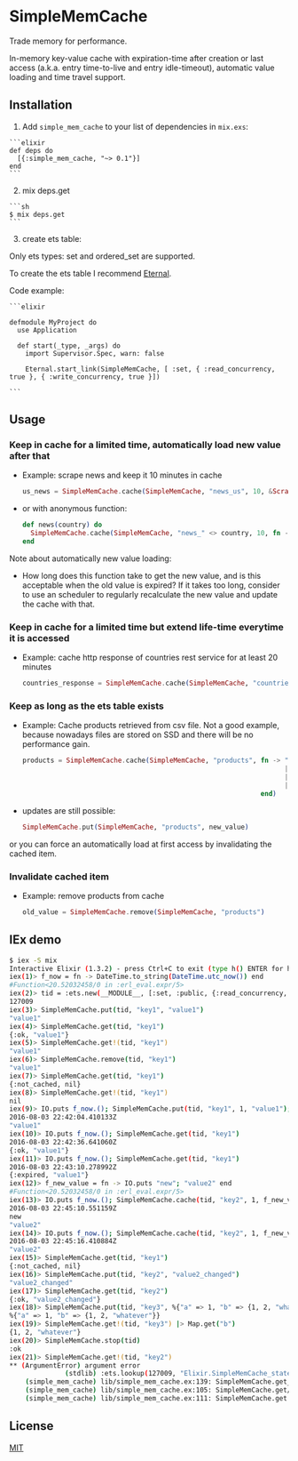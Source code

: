 # SimpleMemCache

Trade memory for performance.

In-memory key-value cache with expiration-time after creation or last access (a.k.a. entry time-to-live and entry idle-timeout), automatic value loading and time travel support.


## Installation

  1. Add `simple_mem_cache` to your list of dependencies in `mix.exs`:

    ```elixir
    def deps do
      [{:simple_mem_cache, "~> 0.1"}]
    end
    ```

  2. mix deps.get
   
    ```sh
    $ mix deps.get
    ```
  
  3. create ets table:
  
  Only ets types: set and ordered_set are supported. 
  
  To create the ets table I recommend [Eternal](https://hex.pm/packages/eternal).
  
  Code example:

    ```elixir

    defmodule MyProject do
      use Application
      
      def start(_type, _args) do
        import Supervisor.Spec, warn: false
        
        Eternal.start_link(SimpleMemCache, [ :set, { :read_concurrency, true }, { :write_concurrency, true }])

    ```

## Usage

### Keep in cache for a limited time, automatically load new value after that

  - Example: scrape news and keep it 10 minutes in cache

    ```elixir
    us_news = SimpleMemCache.cache(SimpleMemCache, "news_us", 10, &Scraper.scrape_news_us/0)
    ```

  - or with anonymous function:

      ```elixir
      def news(country) do
        SimpleMemCache.cache(SimpleMemCache, "news_" <> country, 10, fn -> Scraper.scrape_news(country) end)
      end
      ```

Note about automatically new value loading:
- How long does this function take to get the new value, and is this acceptable when the old value is expired? If it takes too long, consider to use an scheduler to regularly recalculate the new value and update the cache with that.


### Keep in cache for a limited time but extend life-time everytime it is accessed

  - Example: cache http response of countries rest service for at least 20 minutes 

    ```elixir
    countries_response = SimpleMemCache.cache(SimpleMemCache, "countries_response", 20, true, fn -> HTTPoison.get! "http://restcountries.eu/rest/v1/" end)
    ```

### Keep as long as the ets table exists

  - Example: Cache products retrieved from csv file. Not a good example, because nowadays files are stored on SSD and there will be no performance gain.
  
    ```elixir
    products = SimpleMemCache.cache(SimpleMemCache, "products", fn -> "products.csv" 
                                                                      |> File.stream! 
                                                                      |> CSV.parse_stream 
                                                                      |> Enum.to_list 
                                                                end)
    ```
    
  - updates are still possible:

    ```elixir
    SimpleMemCache.put(SimpleMemCache, "products", new_value)
    ```

or you can force an automatically load at first access by invalidating the cached item.

### Invalidate cached item

  - Example: remove products from cache

    ```elixir
    old_value = SimpleMemCache.remove(SimpleMemCache, "products")
    ```

## IEx demo

```sh
$ iex -S mix
Interactive Elixir (1.3.2) - press Ctrl+C to exit (type h() ENTER for help)
iex(1)> f_now = fn -> DateTime.to_string(DateTime.utc_now()) end
#Function<20.52032458/0 in :erl_eval.expr/5>
iex(2)> tid = :ets.new(__MODULE__, [:set, :public, {:read_concurrency, true}, {:write_concurrency, true}])
127009
iex(3)> SimpleMemCache.put(tid, "key1", "value1")
"value1"
iex(4)> SimpleMemCache.get(tid, "key1")
{:ok, "value1"}
iex(5)> SimpleMemCache.get!(tid, "key1")
"value1"
iex(6)> SimpleMemCache.remove(tid, "key1")
"value1"
iex(7)> SimpleMemCache.get(tid, "key1")
{:not_cached, nil}
iex(8)> SimpleMemCache.get!(tid, "key1")
nil
iex(9)> IO.puts f_now.(); SimpleMemCache.put(tid, "key1", 1, "value1"); # one minute
2016-08-03 22:42:04.410133Z
"value1"
iex(10)> IO.puts f_now.(); SimpleMemCache.get(tid, "key1")
2016-08-03 22:42:36.641060Z
{:ok, "value1"}
iex(11)> IO.puts f_now.(); SimpleMemCache.get(tid, "key1")
2016-08-03 22:43:10.278992Z
{:expired, "value1"}
iex(12)> f_new_value = fn -> IO.puts "new"; "value2" end
#Function<20.52032458/0 in :erl_eval.expr/5>
iex(13)> IO.puts f_now.(); SimpleMemCache.cache(tid, "key2", 1, f_new_value); # one minute
2016-08-03 22:45:10.551159Z
new
"value2"
iex(14)> IO.puts f_now.(); SimpleMemCache.cache(tid, "key2", 1, f_new_value); # one minute
2016-08-03 22:45:16.410884Z
"value2"
iex(15)> SimpleMemCache.get(tid, "key1")
{:not_cached, nil}
iex(16)> SimpleMemCache.put(tid, "key2", "value2_changed")
"value2_changed"
iex(17)> SimpleMemCache.get(tid, "key2")
{:ok, "value2_changed"}
iex(18)> SimpleMemCache.put(tid, "key3", %{"a" => 1, "b" => {1, 2, "whatever"}})  # put whatever you want
%{"a" => 1, "b" => {1, 2, "whatever"}}
iex(19)> SimpleMemCache.get!(tid, "key3") |> Map.get("b")
{1, 2, "whatever"}
iex(20)> SimpleMemCache.stop(tid)
:ok
iex(21)> SimpleMemCache.get!(tid, "key2")
** (ArgumentError) argument error
              (stdlib) :ets.lookup(127009, "Elixir.SimpleMemCache_state")
    (simple_mem_cache) lib/simple_mem_cache.ex:139: SimpleMemCache.get_cache_state!/1
    (simple_mem_cache) lib/simple_mem_cache.ex:105: SimpleMemCache.get/3
    (simple_mem_cache) lib/simple_mem_cache.ex:111: SimpleMemCache.get!/3

```

## License

[MIT](LICENSE)
